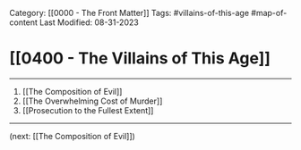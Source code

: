 Category: [[0000 - The Front Matter]]
Tags: #villains-of-this-age #map-of-content 
Last Modified: 08-31-2023

# [[0400 - The Villains of This Age]]

****

1. [[The Composition of Evil]]
2. [[The Overwhelming Cost of Murder]]
3. [[Prosecution to the Fullest Extent]]

****

(next: [[The Composition of Evil]])
